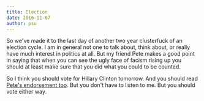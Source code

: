 ```yaml
---
title: Election
date: 2016-11-07
author: psu
---
```


So we've made it to the last day of another two year clusterfuck of an election cycle. I am in general not one to talk about, think about, or really have much interest in politics at all. But my friend Pete makes a good point in saying that when you can see the ugly face of facism rising up you should at least make sure that you did what you could to be counted.

So I think you should vote for Hillary Clinton tomorrow. And you should read <a href="http://tleaves.com/post/2016endorsement/">Pete's endorsement too</a>. But you don't have to listen to me. But you should vote either way.



